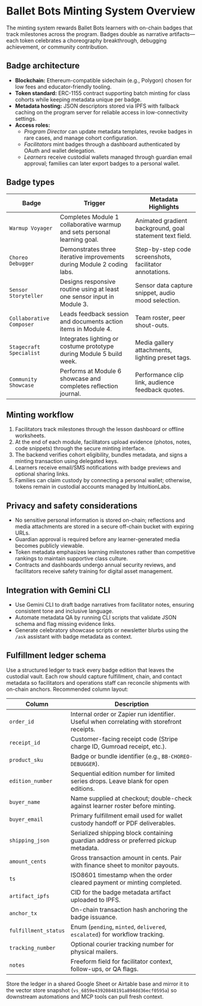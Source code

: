 # Ballet Bots Minting System Overview

The minting system rewards Ballet Bots learners with on-chain badges that track milestones across the program. Badges double as narrative artifacts—each token celebrates a choreography breakthrough, debugging achievement, or community contribution.

## Badge architecture

- **Blockchain:** Ethereum-compatible sidechain (e.g., Polygon) chosen for low fees and educator-friendly tooling.
- **Token standard:** ERC-1155 contract supporting batch minting for class cohorts while keeping metadata unique per badge.
- **Metadata hosting:** JSON descriptors stored via IPFS with fallback caching on the program server for reliable access in low-connectivity settings.
- **Access roles:**
  - *Program Director* can update metadata templates, revoke badges in rare cases, and manage cohort configuration.
  - *Facilitators* mint badges through a dashboard authenticated by OAuth and wallet delegation.
  - *Learners* receive custodial wallets managed through guardian email approval; families can later export badges to a personal wallet.

## Badge types

| Badge | Trigger | Metadata Highlights |
| --- | --- | --- |
| `Warmup Voyager` | Completes Module 1 collaborative warmup and sets personal learning goal. | Animated gradient background, goal statement text field. |
| `Choreo Debugger` | Demonstrates three iterative improvements during Module 2 coding labs. | Step-by-step code screenshots, facilitator annotations. |
| `Sensor Storyteller` | Designs responsive routine using at least one sensor input in Module 3. | Sensor data capture snippet, audio mood selection. |
| `Collaborative Composer` | Leads feedback session and documents action items in Module 4. | Team roster, peer shout-outs. |
| `Stagecraft Specialist` | Integrates lighting or costume prototype during Module 5 build week. | Media gallery attachments, lighting preset tags. |
| `Community Showcase` | Performs at Module 6 showcase and completes reflection journal. | Performance clip link, audience feedback quotes. |

## Minting workflow

1. Facilitators track milestones through the lesson dashboard or offline worksheets.
2. At the end of each module, facilitators upload evidence (photos, notes, code snippets) through the secure minting interface.
3. The backend verifies cohort eligibility, bundles metadata, and signs a minting transaction using delegated keys.
4. Learners receive email/SMS notifications with badge previews and optional sharing links.
5. Families can claim custody by connecting a personal wallet; otherwise, tokens remain in custodial accounts managed by IntuitionLabs.

## Privacy and safety considerations

- No sensitive personal information is stored on-chain; reflections and media attachments are stored in a secure off-chain bucket with expiring URLs.
- Guardian approval is required before any learner-generated media becomes publicly viewable.
- Token metadata emphasizes learning milestones rather than competitive rankings to maintain supportive class culture.
- Contracts and dashboards undergo annual security reviews, and facilitators receive safety training for digital asset management.

## Integration with Gemini CLI

- Use Gemini CLI to draft badge narratives from facilitator notes, ensuring consistent tone and inclusive language.
- Automate metadata QA by running CLI scripts that validate JSON schema and flag missing evidence links.
- Generate celebratory showcase scripts or newsletter blurbs using the `/ask` assistant with badge metadata as context.

## Fulfillment ledger schema

Use a structured ledger to track every badge edition that leaves the custodial vault. Each row should capture fulfillment, chain, and contact metadata so facilitators and operations staff can reconcile shipments with on-chain anchors. Recommended column layout:

| Column | Description |
| --- | --- |
| `order_id` | Internal order or Zapier run identifier. Useful when correlating with storefront receipts. |
| `receipt_id` | Customer-facing receipt code (Stripe charge ID, Gumroad receipt, etc.). |
| `product_sku` | Badge or bundle identifier (e.g., `BB-CHOREO-DEBUGGER`). |
| `edition_number` | Sequential edition number for limited series drops. Leave blank for open editions. |
| `buyer_name` | Name supplied at checkout; double-check against learner roster before minting. |
| `buyer_email` | Primary fulfillment email used for wallet custody handoff or PDF deliverables. |
| `shipping_json` | Serialized shipping block containing guardian address or preferred pickup metadata. |
| `amount_cents` | Gross transaction amount in cents. Pair with finance sheet to monitor payouts. |
| `ts` | ISO8601 timestamp when the order cleared payment or minting completed. |
| `artifact_ipfs` | CID for the badge metadata artifact uploaded to IPFS. |
| `anchor_tx` | On-chain transaction hash anchoring the badge issuance. |
| `fulfillment_status` | Enum (`pending`, `minted`, `delivered`, `escalated`) for workflow tracking. |
| `tracking_number` | Optional courier tracking number for physical mailers. |
| `notes` | Freeform field for facilitator context, follow-ups, or QA flags. |

Store the ledger in a shared Google Sheet or Airtable base and mirror it to the vector store snapshot (`vs_6859e43920848191a894dd36ecf0595a`) so downstream automations and MCP tools can pull fresh context.
